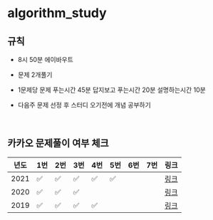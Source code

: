# algorithm_study

## 규칙

- 8시 50분 에이바우트 

- 문제 2개풀기

- 1문제당 문제 푸는시간 45분 답지보고 푸는시간 20분 설명하는시간 10분

- 다음주 문제 선정 후 스터디 오기전에 개념 공부하기

<br>

## 카카오 문제풀이 여부 체크
|  년도              | 1번|2번|3번|4번|5번|6번|7번                                          | 링크     |
| ------------------ | --|--|--|--|--|--|------------------------------------- | -------- |
| 2021 |✅|✅|✅|✅|✅|||[링크](https://tech.kakao.com/2021/01/25/2021-kakao-recruitment-round-1/)|
| 2020 |✅|✅|✅|||||[링크](https://tech.kakao.com/2019/10/02/kakao-blind-recruitment-2020-round1/)|
| 2019 |✅|✅|✅|✅||||[링크](https://tech.kakao.com/2018/09/21/kakao-blind-recruitment-for2019-round-1/)|

